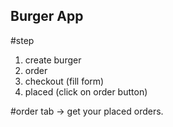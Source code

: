 ## Burger App 
#step
1. create burger
2. order
3. checkout (fill form)
4. placed (click on order button)

#order tab -> get your placed orders.
